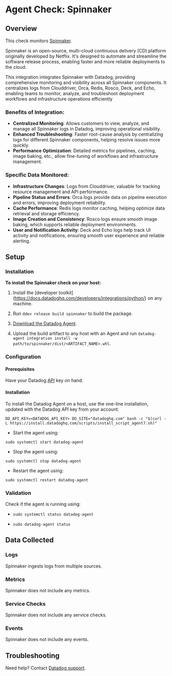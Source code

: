# Agent Check: Spinnaker

## Overview

This check monitors [Spinnaker][1].

Spinnaker is an open-source, multi-cloud continuous delivery (CD) platform originally developed by Netflix. It's designed to automate and streamline the software release process, enabling faster and more reliable deployments to the cloud.

This integration integrates Spinnaker with Datadog, providing comprehensive monitoring and visibility across all Spinnaker components. It centralizes logs from Clouddriver, Orca, Redis, Rosco, Deck, and Echo, enabling teams to monitor, analyze, and troubleshoot deployment workflows and infrastructure operations efficiently

### Benefits of Integration:

- **Centralized Monitoring**: Allows customers to view, analyze, and manage all Spinnaker logs in Datadog, improving operational visibility.
- **Enhanced Troubleshooting**: Faster root-cause analysis by centralizing logs for different Spinnaker components, helping resolve issues more quickly.
- **Performance Optimization**: Detailed metrics for pipelines, caching, image baking, etc., allow fine-tuning of workflows and infrastructure management.

### Specific Data Monitored:

- **Infrastructure Changes**: Logs from Clouddriver, valuable for tracking resource management and API performance.
- **Pipeline Status and Errors**: Orca logs provide data on pipeline execution and errors, improving deployment reliability.
- **Cache Performance**: Redis logs monitor caching, helping optimize data retrieval and storage efficiency.
- **Image Creation and Consistency**: Rosco logs ensure smooth image baking, which supports reliable deployment environments.
- **User and Notification Activity**: Deck and Echo logs help track UI activity and notifications, ensuring smooth user experience and reliable alerting.

## Setup

### Installation

**To install the Spinnaker check on your host:**


1. Install the [developer toolkit]
(https://docs.datadoghq.com/developers/integrations/python/)
 on any machine.

2. Run `ddev release build spinnaker` to build the package.

3. [Download the Datadog Agent][2].

4. Upload the build artifact to any host with an Agent and
 run 
`datadog-agent integration install -w
 path/to/spinnaker/dist/<ARTIFACT_NAME>.whl`.

### Configuration

#### Prerequisites

Have your Datadog [API][10] key on hand.

#### Installation
To install the Datadog Agent on a host, use the one-line installation, updated with the Datadog API key from your account:

`DD_API_KEY=<DATADOG_API_KEY> DD_SITE="datadoghq.com" bash -c "$(curl -L https://install.datadoghq.com/scripts/install_script_agent7.sh)"`

- Start the agent using:

`sudo systemctl start datadog-agent`

- Stop the agent using:

`sudo systemctl stop datadog-agent`

- Restart the agent using:

`sudo systemctl restart datadog-agent`


### Validation

Check if the agent is running using: 
- `sudo systemctl status datadog-agent`

- `sudo datadog-agent status`

## Data Collected

### Logs

Spinnaker ingests logs from multiple sources.

### Metrics

Spinnaker does not include any metrics.

### Service Checks

Spinnaker does not include any service checks.

### Events

Spinnaker does not include any events.

## Troubleshooting

Need help? Contact [Datadog support][3].

[1]: **LINK_TO_INTEGRATION_SITE**
[2]: https://app.datadoghq.com/account/settings/agent/latest
[3]: https://docs.datadoghq.com/agent/kubernetes/integrations/
[4]: https://github.com/DataDog/integrations-extras/blob/master/spinnaker/datadog_checks/spinnaker/data/conf.yaml.example
[5]: https://docs.datadoghq.com/agent/guide/agent-commands/#start-stop-and-restart-the-agent
[6]: https://docs.datadoghq.com/agent/guide/agent-commands/#agent-status-and-information
[7]: https://github.com/DataDog/integrations-extras/blob/master/spinnaker/metadata.csv
[8]: https://github.com/DataDog/integrations-extras/blob/master/spinnaker/assets/service_checks.json
[9]: https://docs.datadoghq.com/help/
[10]: https://app.datadoghq.com/organization-settings/api-keys?_gl=1*ek9ow0*_gcl_au*MTgxNDQ0MjA4Ni4xNzI1NDQwNjkw*_ga*MTg1OTA0NDgzLjE3MjgyODMwOTQ.*_ga_KN80RDFSQK*MTczMDcxNjc0Ni45LjAuMTczMDcxNjc0Ni4wLjAuMjAyMDM0NjYxNQ..*_fplc*JTJCMGolMkY5OVYyJTJGMEUxaE1EUzUlMkJqcEExcUJJMTRiT2R6ZTg5clpqNmdraHJQJTJCbVFMaFAzcHVXS0ZSdE13OVZWMlA2RUllYTRCVW1od0d0JTJCRUhzUEJXaVFucDFja0NacWk4V1pvamJOejFVUUR2QVVKdlI1WVd2azNuSEY1YzR3JTNEJTNE

